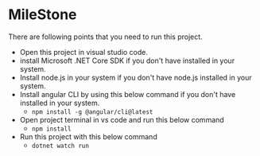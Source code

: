 # MileStone
There are following points that you need to run this project.
* Open this project in visual studio code.
* install Microsoft .NET Core SDK if you don't have installed in your system.
* Install node.js in your system if you don't have node.js installed in your system.
* Install angular CLI by using this below command if you don't have installed in your system.
  * `npm install -g @angular/cli@latest`
* Open project terminal in vs code and run this below command
  * `npm install` 
* Run this project with this below command
  * `dotnet watch run`
